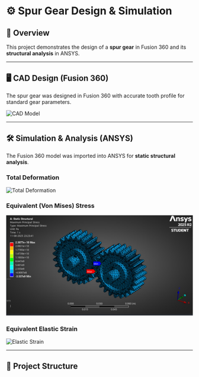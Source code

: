 # ⚙ Spur Gear Design & Simulation

## 📌 Overview
This project demonstrates the design of a **spur gear** in Fusion 360 and its **structural analysis** in ANSYS.

---

## 🖥 CAD Design (Fusion 360)
The spur gear was designed in Fusion 360 with accurate tooth profile for standard gear parameters.

![CAD Model](Media/animation.gif)

---

## 🛠 Simulation & Analysis (ANSYS)
The Fusion 360 model was imported into ANSYS for **static structural analysis**.

### Total Deformation
![Total Deformation](ANSYS/total-deformation.png)

### Equivalent (Von Mises) Stress
![Von Mises Stress](https://github.com/gowtham-d-p/spur-gear-fusion360-ansys/blob/main/Spur%20Gear/Ansys/stress.jpeg)

### Equivalent Elastic Strain
![Elastic Strain](ANSYS/strain.png)

---

## 📂 Project Structure
